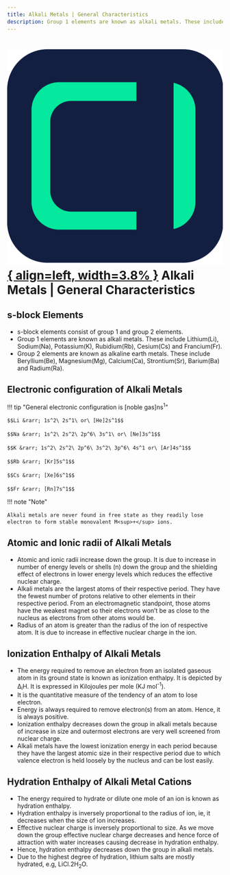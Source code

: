 ```yaml
---
title: Alkali Metals | General Characteristics
description: Group 1 elements are known as alkali metals. These include Lithium(Li), Sodium(Na), Potassium(K), Rubidium(Rb), Cesium(Cs) and Francium(Fr).
---
```


# [![ChemistryEdu Logo](../../../images/favicon.svg){ align=left, width=3.8% }](../../../index.md)  Alkali Metals | General Characteristics

## s-block Elements

* s-block elements consist of group 1 and group 2 elements.
* Group 1 elements are known as alkali metals. These include Lithium(Li), Sodium(Na), Potassium(K), Rubidium(Rb), Cesium(Cs) and Francium(Fr).
* Group 2 elements are known as alkaline earth metals. These include Beryllium(Be), Magnesium(Mg), Calcium(Ca), Strontium(Sr), Barium(Ba) and Radium(Ra).

## Electronic configuration of Alkali Metals

!!! tip "General electronic configuration is [noble gas]ns<sup>1</sup>"

    $$Li &rarr; 1s^2\ 2s^1\ or\ [He]2s^1$$

    $$Na &rarr; 1s^2\ 2s^2\ 2p^6\ 3s^1\ or\ [Ne]3s^1$$

    $$K &rarr; 1s^2\ 2s^2\ 2p^6\ 3s^2\ 3p^6\ 4s^1 or\ [Ar]4s^1$$

    $$Rb &rarr; [Kr]5s^1$$

    $$Cs &rarr; [Xe]6s^1$$

    $$Fr &rarr; [Rn]7s^1$$

!!! note "Note"

    Alkali metals are never found in free state as they readily lose electron to form stable monovalent M<sup>+</sup> ions.

## Atomic and Ionic radii of Alkali Metals

* Atomic and ionic radii increase down the group. It is due to increase in number of energy levels or shells (n) down the group and the shielding effect of electrons in lower energy levels which reduces the effective nuclear charge.
* Alkali metals are the largest atoms of their respective period. They have the fewest number of protons relative to other elements in their respective period. From an electromagnetic standpoint, those atoms have the weakest magnet so their electrons won’t be as close to the nucleus as electrons from other atoms would be.
* Radius of an atom is greater than the radius of the ion of respective atom. It is due to increase in effective nuclear charge in the ion.

## Ionization Enthalpy of Alkali Metals

* The energy required to remove an electron from an isolated gaseous atom in its ground state is known as ionization enthalpy. It is depicted by &Delta;<sub>i</sub>H. It is expressed in Kilojoules per mole (KJ mol<sup>-1</sup>).
* It is the quantitative measure of the tendency of an atom to lose electron.
* Energy is always required to remove electron(s) from an atom. Hence, it is always positive.
* Ionization enthalpy decreases down the group in alkali metals because of increase in size and outermost electrons are very well screened from nuclear charge.
* Alkali metals have the lowest ionization energy in each period because they have the largest atomic size in their respective period due to which valence electron is held loosely by the nucleus and can be lost easily.

## Hydration Enthalpy of Alkali Metal Cations

* The energy required to hydrate or dilute one mole of an ion is known as hydration enthalpy.
* Hydration enthalpy is inversely proportional to the radius of ion, ie, it decreases when the size of ion increases.
* Effective nuclear charge is inversely proportional to size. As we move down the group effective nuclear charge decreases and hence force of attraction with water increases causing decrease in hydration enthalpy.
* Hence, hydration enthalpy decreases down the group in alkali metals.
* Due to the highest degree of hydration, lithium salts are mostly hydrated, e.g, LiCl.2H<sub>2</sub>O.
